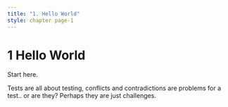 ```yaml
---
title: "1. Hello World"
style: chapter page-1
---
```


# **1** Hello World

Start here.

Tests are all about testing, conflicts and contradictions are problems for a test.. or are they? Perhaps they are just challenges.
